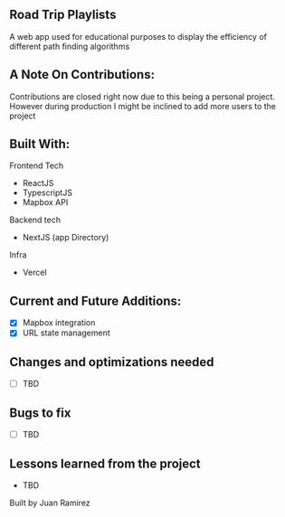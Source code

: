 ## Road Trip Playlists

A web app used for educational purposes to display the efficiency of different path finding algorithms

## A Note On Contributions:

Contributions are closed right now due to this being a personal project. However during production I might be inclined to add more users to the project

## Built With:

Frontend Tech

- ReactJS
- TypescriptJS
- Mapbox API

Backend tech

- NextJS (app Directory)

Infra

- Vercel


## Current and Future Additions:

- [x] Mapbox integration
- [x] URL state management

## Changes and optimizations needed
- [ ] TBD

## Bugs to fix
- [ ] TBD

## Lessons learned from the project

- TBD

Built by Juan Ramirez